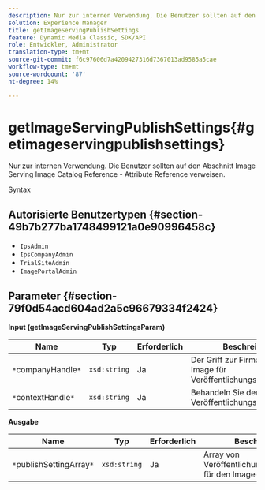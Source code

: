 ```yaml
---
description: Nur zur internen Verwendung. Die Benutzer sollten auf den Abschnitt Image Serving Image Catalog Reference - Attribute Reference verweisen.
solution: Experience Manager
title: getImageServingPublishSettings
feature: Dynamic Media Classic, SDK/API
role: Entwickler, Administrator
translation-type: tm+mt
source-git-commit: f6c97606d7a4209427316d7367013ad9585a5cae
workflow-type: tm+mt
source-wordcount: '87'
ht-degree: 14%

---
```



# getImageServingPublishSettings{#getimageservingpublishsettings}

Nur zur internen Verwendung. Die Benutzer sollten auf den Abschnitt Image Serving Image Catalog Reference - Attribute Reference verweisen.

Syntax

## Autorisierte Benutzertypen {#section-49b7b277ba1748499121a0e90996458c}

* `IpsAdmin`
* `IpsCompanyAdmin`
* `TrialSiteAdmin`
* `ImagePortalAdmin`

## Parameter {#section-79f0d54acd604ad2a5c96679334f2424}

**Input (getImageServingPublishSettingsParam)**

| Name | Typ | Erforderlich | Beschreibung |
|---|---|---|---|
| `*`companyHandle`*` | `xsd:string` | Ja | Der Griff zur Firma mit dem Image für Veröffentlichungseinstellungen. |
| `*`contextHandle`*` | `xsd:string` | Ja | Behandeln Sie den Veröffentlichungskontext. |

**Ausgabe**

| Name | Typ | Erforderlich | Beschreibung |
|---|---|---|---|
| `*`publishSettingArray`*` | `xsd:string` | Ja | Array von Veröffentlichungseinstellungen für den Image-Server. |


